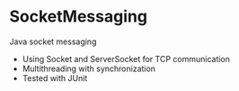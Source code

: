 # SocketMessaging
Java socket messaging
 * Using Socket and ServerSocket for TCP communication
 * Multithreading with synchronization
 * Tested with JUnit